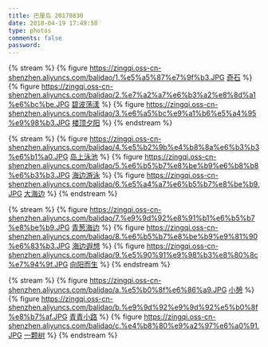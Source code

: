 ```yaml
---
title: 巴厘岛 20170830
date: 2018-04-19 17:49:58
type: photos
comments: false
password:
---
```





{% stream %}
{% figure 
https://zingqi.oss-cn-shenzhen.aliyuncs.com/balidao/1.%e5%a5%87%e7%9f%b3.JPG
[奇石](https://zingqi.oss-cn-shenzhen.aliyuncs.com/balidao/1.%e5%a5%87%e7%9f%b3.JPG)
%}
{% figure 
https://zingqi.oss-cn-shenzhen.aliyuncs.com/balidao/2.%e7%a2%a7%e6%b3%a2%e8%8d%a1%e6%bc%be.JPG
[碧波荡漾](https://zingqi.oss-cn-shenzhen.aliyuncs.com/balidao/2.%e7%a2%a7%e6%b3%a2%e8%8d%a1%e6%bc%be.JPG)
%}
{% figure 
https://zingqi.oss-cn-shenzhen.aliyuncs.com/balidao/3.%e6%a5%bc%e9%a1%b6%e5%a4%95%e9%98%b3.JPG
[楼顶夕阳](https://zingqi.oss-cn-shenzhen.aliyuncs.com/balidao/3.%e6%a5%bc%e9%a1%b6%e5%a4%95%e9%98%b3.JPG)
%}
{% endstream %}


{% stream %}
{% figure 
https://zingqi.oss-cn-shenzhen.aliyuncs.com/balidao/4.%e5%b2%9b%e4%b8%8a%e6%b3%b3%e6%b1%a0.JPG
[岛上泳池](https://zingqi.oss-cn-shenzhen.aliyuncs.com/balidao/4.%e5%b2%9b%e4%b8%8a%e6%b3%b3%e6%b1%a0.JPG)
%}
{% figure 
https://zingqi.oss-cn-shenzhen.aliyuncs.com/balidao/5.%e6%b5%b7%e8%be%b9%e6%b8%b8%e6%b3%b3.JPG
[海边游泳](https://zingqi.oss-cn-shenzhen.aliyuncs.com/balidao/5.%e6%b5%b7%e8%be%b9%e6%b8%b8%e6%b3%b3.JPG)
%}
{% figure 
https://zingqi.oss-cn-shenzhen.aliyuncs.com/balidao/6.%e5%a4%a7%e6%b5%b7%e8%be%b9.JPG
[大海边](https://zingqi.oss-cn-shenzhen.aliyuncs.com/balidao/6.%e5%a4%a7%e6%b5%b7%e8%be%b9.JPG)
%}
{% endstream %}


{% stream %}
{% figure 
https://zingqi.oss-cn-shenzhen.aliyuncs.com/balidao/7.%e9%9d%92%e8%91%b1%e6%b5%b7%e8%be%b9.JPG
[青葱海边](https://zingqi.oss-cn-shenzhen.aliyuncs.com/balidao/7.%e9%9d%92%e8%91%b1%e6%b5%b7%e8%be%b9.JPG)
%}
{% figure 
https://zingqi.oss-cn-shenzhen.aliyuncs.com/balidao/8.%e6%b5%b7%e8%be%b9%e9%81%90%e6%83%b3.JPG
[海边遐想](https://zingqi.oss-cn-shenzhen.aliyuncs.com/balidao/8.%e6%b5%b7%e8%be%b9%e9%81%90%e6%83%b3.JPG)
%}
{% figure 
https://zingqi.oss-cn-shenzhen.aliyuncs.com/balidao/9.%e5%90%91%e9%98%b3%e8%80%8c%e7%94%9f.JPG
[向阳而生](https://zingqi.oss-cn-shenzhen.aliyuncs.com/balidao/9.%e5%90%91%e9%98%b3%e8%80%8c%e7%94%9f.JPG)
%}
{% endstream %}


{% stream %}
{% figure 
https://zingqi.oss-cn-shenzhen.aliyuncs.com/balidao/a.%e5%b0%8f%e6%86%a9.JPG
[小憩](https://zingqi.oss-cn-shenzhen.aliyuncs.com/balidao/a.%e5%b0%8f%e6%86%a9.JPG)
%}
{% figure 
https://zingqi.oss-cn-shenzhen.aliyuncs.com/balidao/b.%e9%9d%92%e9%9d%92%e5%b0%8f%e8%b7%af.JPG
[青青小路](https://zingqi.oss-cn-shenzhen.aliyuncs.com/balidao/b.%e9%9d%92%e9%9d%92%e5%b0%8f%e8%b7%af.JPG)
%}
{% figure 
https://zingqi.oss-cn-shenzhen.aliyuncs.com/balidao/c.%e4%b8%80%e9%a2%97%e6%a0%91.JPG
[一颗树](https://zingqi.oss-cn-shenzhen.aliyuncs.com/balidao/c.%e4%b8%80%e9%a2%97%e6%a0%91.JPG)
%}
{% endstream %}
